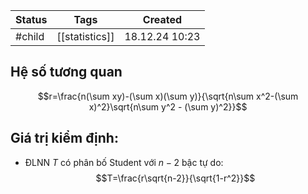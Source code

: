 
| Status | Tags           | Created        |
| ------ | -------------- | -------------- |
| #child | [[statistics]] | 18.12.24 10:23 |

## Hệ số tương quan
$$r=\frac{n(\sum xy)-(\sum x)(\sum y)}{\sqrt{n\sum x^2-(\sum x)^2}\sqrt{n\sum y^2 - (\sum y)^2}}$$

## Giá trị kiểm định:
- ĐLNN $T$ có phân bố Student với $n-2$ bậc tự do: $$T=\frac{r\sqrt{n-2}}{\sqrt{1-r^2}}$$

